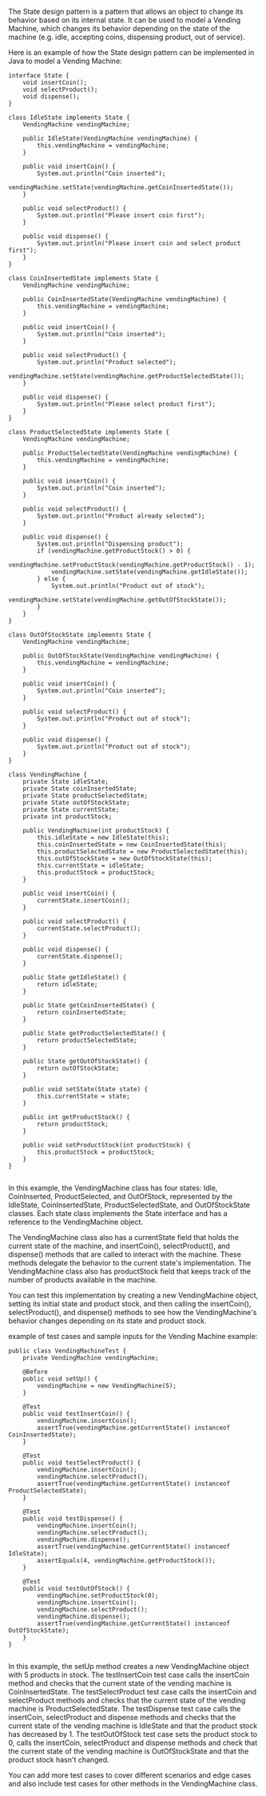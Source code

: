 The State design pattern is a pattern that allows an object to change its behavior based on its internal state. It can be used to model a Vending Machine, which changes its behavior depending on the state of the machine (e.g. idle, accepting coins, dispensing product, out of service).

Here is an example of how the State design pattern can be implemented in Java to model a Vending Machine:


```
interface State {
    void insertCoin();
    void selectProduct();
    void dispense();
}

class IdleState implements State {
    VendingMachine vendingMachine;

    public IdleState(VendingMachine vendingMachine) {
        this.vendingMachine = vendingMachine;
    }

    public void insertCoin() {
        System.out.println("Coin inserted");
        vendingMachine.setState(vendingMachine.getCoinInsertedState());
    }

    public void selectProduct() {
        System.out.println("Please insert coin first");
    }

    public void dispense() {
        System.out.println("Please insert coin and select product first");
    }
}

class CoinInsertedState implements State {
    VendingMachine vendingMachine;

    public CoinInsertedState(VendingMachine vendingMachine) {
        this.vendingMachine = vendingMachine;
    }

    public void insertCoin() {
        System.out.println("Coin inserted");
    }

    public void selectProduct() {
        System.out.println("Product selected");
        vendingMachine.setState(vendingMachine.getProductSelectedState());
    }

    public void dispense() {
        System.out.println("Please select product first");
    }
}

class ProductSelectedState implements State {
    VendingMachine vendingMachine;

    public ProductSelectedState(VendingMachine vendingMachine) {
        this.vendingMachine = vendingMachine;
    }

    public void insertCoin() {
        System.out.println("Coin inserted");
    }

    public void selectProduct() {
        System.out.println("Product already selected");
    }

    public void dispense() {
        System.out.println("Dispensing product");
        if (vendingMachine.getProductStock() > 0) {
            vendingMachine.setProductStock(vendingMachine.getProductStock() - 1);
            vendingMachine.setState(vendingMachine.getIdleState());
        } else {
            System.out.println("Product out of stock");
            vendingMachine.setState(vendingMachine.getOutOfStockState());
        }
    }
}

class OutOfStockState implements State {
    VendingMachine vendingMachine;

    public OutOfStockState(VendingMachine vendingMachine) {
        this.vendingMachine = vendingMachine;
    }

    public void insertCoin() {
        System.out.println("Coin inserted");
    }

    public void selectProduct() {
        System.out.println("Product out of stock");
    }

    public void dispense() {
        System.out.println("Product out of stock");
    }
}

class VendingMachine {
    private State idleState;
    private State coinInsertedState;
    private State productSelectedState;
    private State outOfStockState;
    private State currentState;
    private int productStock;

    public VendingMachine(int productStock) {
        this.idleState = new IdleState(this);
        this.coinInsertedState = new CoinInsertedState(this);
        this.productSelectedState = new ProductSelectedState(this);
        this.outOfStockState = new OutOfStockState(this);
        this.currentState = idleState;
        this.productStock = productStock;
    }

    public void insertCoin() {
        currentState.insertCoin();
    }

    public void selectProduct() {
        currentState.selectProduct();
    }

    public void dispense() {
        currentState.dispense();
    }

    public State getIdleState() {
        return idleState;
    }

    public State getCoinInsertedState() {
        return coinInsertedState;
    }

    public State getProductSelectedState() {
        return productSelectedState;
    }

    public State getOutOfStockState() {
        return outOfStockState;
    }

    public void setState(State state) {
        this.currentState = state;
    }

    public int getProductStock() {
        return productStock;
    }

    public void setProductStock(int productStock) {
        this.productStock = productStock;
    }
}


```

In this example, the VendingMachine class has four states: Idle, CoinInserted, ProductSelected, and OutOfStock, represented by the IdleState, CoinInsertedState, ProductSelectedState, and OutOfStockState classes. Each state class implements the State interface and has a reference to the VendingMachine object.

The VendingMachine class also has a currentState field that holds the current state of the machine, and insertCoin(), selectProduct(), and dispense() methods that are called to interact with the machine. These methods delegate the behavior to the current state's implementation. The VendingMachine class also has productStock field that keeps track of the number of products available in the machine.

You can test this implementation by creating a new VendingMachine object, setting its initial state and product stock, and then calling the insertCoin(), selectProduct(), and dispense() methods to see how the VendingMachine's behavior changes depending on its state and product stock.


example of test cases and sample inputs for the Vending Machine example:

```
public class VendingMachineTest {
    private VendingMachine vendingMachine;

    @Before
    public void setUp() {
        vendingMachine = new VendingMachine(5);
    }

    @Test
    public void testInsertCoin() {
        vendingMachine.insertCoin();
        assertTrue(vendingMachine.getCurrentState() instanceof CoinInsertedState);
    }

    @Test
    public void testSelectProduct() {
        vendingMachine.insertCoin();
        vendingMachine.selectProduct();
        assertTrue(vendingMachine.getCurrentState() instanceof ProductSelectedState);
    }

    @Test
    public void testDispense() {
        vendingMachine.insertCoin();
        vendingMachine.selectProduct();
        vendingMachine.dispense();
        assertTrue(vendingMachine.getCurrentState() instanceof IdleState);
        assertEquals(4, vendingMachine.getProductStock());
    }

    @Test
    public void testOutOfStock() {
        vendingMachine.setProductStock(0);
        vendingMachine.insertCoin();
        vendingMachine.selectProduct();
        vendingMachine.dispense();
        assertTrue(vendingMachine.getCurrentState() instanceof OutOfStockState);
    }
}


```

In this example, the setUp method creates a new VendingMachine object with 5 products in stock. The testInsertCoin test case calls the insertCoin method and checks that the current state of the vending machine is CoinInsertedState.
The testSelectProduct test case calls the insertCoin and selectProduct methods and checks that the current state of the vending machine is ProductSelectedState.
The testDispense test case calls the insertCoin, selectProduct and dispense methods and checks that the current state of the vending machine is IdleState and that the product stock has decreased by 1.
The testOutOfStock test case sets the product stock to 0, calls the insertCoin, selectProduct and dispense methods and check that the current state of the vending machine is OutOfStockState and that the product stock hasn't changed.

You can add more test cases to cover different scenarios and edge cases and also include test cases for other methods in the VendingMachine class.
